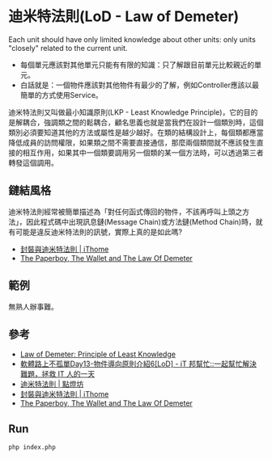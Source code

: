 # 迪米特法則(LoD - Law of Demeter)
Each unit should have only limited knowledge about other units: only units "closely" related to the current unit.
- 每個單元應該對其他單元只能有有限的知識：只了解跟目前單元比較親近的單元。
- 白話就是：一個物件應該對其他物件有最少的了解，例如Controller應該以最簡單的方式使用Service。

迪米特法則又叫做最小知識原則(LKP - Least Knowledge Principle)，它的目的是解耦合，強調類之間的鬆耦合，顧名思義也就是當我們在設計一個類別時，這個類別必須要知道其他的方法或屬性是越少越好。在類的結構設計上，每個類都應當降低成員的訪問權限，如果類之間不需要直接通信，那麼兩個類間就不應該發生直接的相互作用，如果其中一個類要調用另一個類的某一個方法時，可以透過第三者轉發這個調用。

## 鏈結風格
迪米特法則經常被簡單描述為「對任何函式傳回的物件，不該再呼叫上頭之方法」，因此程式碼中出現訊息鏈(Message Chain)或方法鏈(Method Chain)時，就有可能是違反迪米特法則的訊號，實際上真的是如此嗎?

- [封裝與迪米特法則 | iThome](https://www.ithome.com.tw/voice/98670)
- [The Paperboy, The Wallet and The Law Of Demeter](https://www2.ccs.neu.edu/research/demeter/demeter-method/LawOfDemeter/paper-boy/demeter.pdf)

## 範例
無熟人辦事難。

## 參考
- [Law of Demeter: Principle of Least Knowledge](http://www.ccs.neu.edu/home/lieber/LoD.html)
- [軟體路上不孤單Day13-物件導向原則介紹6[LoD] - iT 邦幫忙::一起幫忙解決難題，拯救 IT 人的一天](https://ithelp.ithome.com.tw/articles/10101265)
- [迪米特法則 | 點燈坊](https://oomusou.io/oop/oop-demeter/)
- [封裝與迪米特法則 | iThome](https://www.ithome.com.tw/voice/98670)
- [The Paperboy, The Wallet and The Law Of Demeter](https://www2.ccs.neu.edu/research/demeter/demeter-method/LawOfDemeter/paper-boy/demeter.pdf)

## Run
```
php index.php
```

